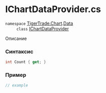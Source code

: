 
# IChartDataProvider.cs
`namespace` [TigerTrade.Chart](../../../../TigerTrade.Chart.md).[Data](../../../../TigerTrade.Chart/Data.md)  
&nbsp;&nbsp;&nbsp;&nbsp;&nbsp;&nbsp;&nbsp;&nbsp;&nbsp;`class` [IChartDataProvider](../../IChartDataProvider.cs.md)

Описание

### Синтаксис
```csharp
int Count { get; }
```
### Пример  
```csharp
// example
```
